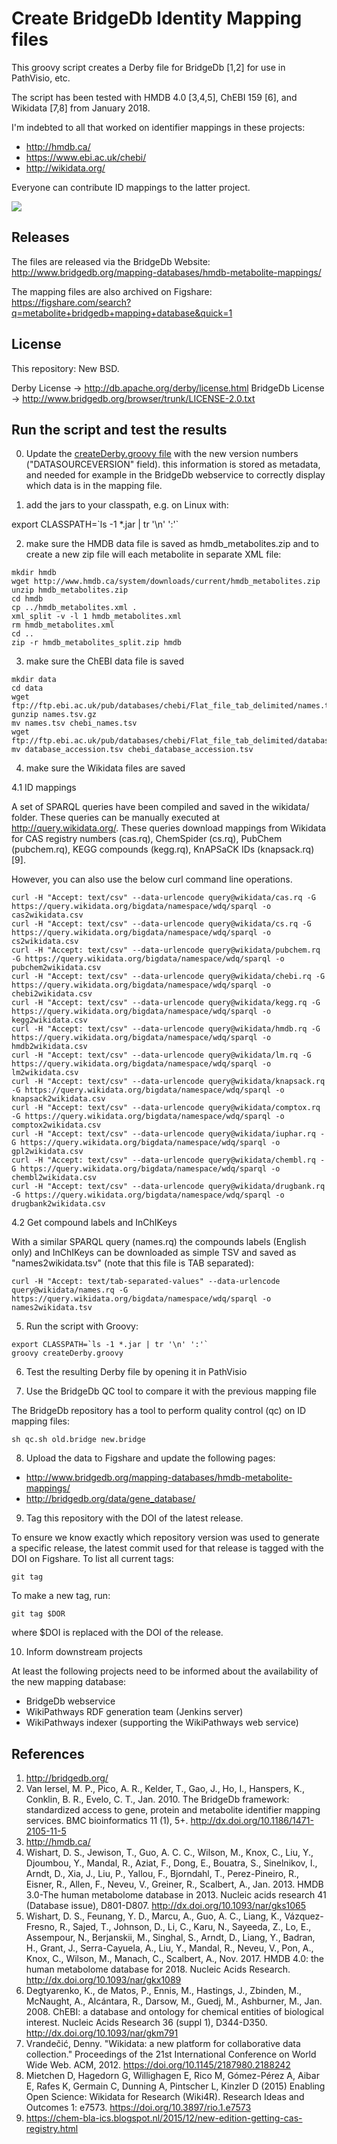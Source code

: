 Create BridgeDb Identity Mapping files
======================================

This groovy script creates a Derby file for BridgeDb [1,2] for use in PathVisio,
etc.

The script has been tested with HMDB 4.0 [3,4,5], ChEBI 159 [6], and Wikidata [7,8] from January 2018.

I'm indebted to all that worked on identifier mappings in these projects:

- http://hmdb.ca/
- https://www.ebi.ac.uk/chebi/
- http://wikidata.org/

Everyone can contribute ID mappings to the latter project.

![](https://upload.wikimedia.org/wikipedia/commons/thumb/c/cd/Wikidata_stamp.png/288px-Wikidata_stamp.png)

Releases
--------

The files are released via the BridgeDb Website: http://www.bridgedb.org/mapping-databases/hmdb-metabolite-mappings/

The mapping files are also archived on Figshare: https://figshare.com/search?q=metabolite+bridgedb+mapping+database&quick=1

License
-------

This repository: New BSD.

Derby License -> http://db.apache.org/derby/license.html
BridgeDb License -> http://www.bridgedb.org/browser/trunk/LICENSE-2.0.txt

Run the script and test the results
-----------------------------------

0. Update the [createDerby.groovy file](https://github.com/bridgedb/create-bridgedb-hmdb/blob/master/createDerby.groovy#L74) with the new version numbers ("DATASOURCEVERSION" field). this information is stored as metadata, and needed for example in the BridgeDb webservice to correctly display which data is in the mapping file.

1. add the jars to your classpath, e.g. on Linux with:

  export CLASSPATH=\`ls -1 *.jar | tr '\n' ':'\`

2. make sure the HMDB data file is saved as hmdb_metabolites.zip and to create a new
   zip file will each metabolite in separate XML file:

  ```
  mkdir hmdb
  wget http://www.hmdb.ca/system/downloads/current/hmdb_metabolites.zip
  unzip hmdb_metabolites.zip
  cd hmdb
  cp ../hmdb_metabolites.xml .
  xml_split -v -l 1 hmdb_metabolites.xml
  rm hmdb_metabolites.xml
  cd ..
  zip -r hmdb_metabolites_split.zip hmdb
  ```

3. make sure the ChEBI data file is saved

  ```
  mkdir data
  cd data
  wget ftp://ftp.ebi.ac.uk/pub/databases/chebi/Flat_file_tab_delimited/names.tsv.gz
  gunzip names.tsv.gz
  mv names.tsv chebi_names.tsv
  wget ftp://ftp.ebi.ac.uk/pub/databases/chebi/Flat_file_tab_delimited/database_accession.tsv
  mv database_accession.tsv chebi_database_accession.tsv
  ```

4. make sure the Wikidata files are saved

4.1 ID mappings

A set of SPARQL queries have been compiled and saved in the wikidata/ folder.
These queries can be manually executed at http://query.wikidata.org/. These
queries download mappings from Wikidata for CAS registry numbers (cas.rq),
ChemSpider (cs.rq), PubChem (pubchem.rq), KEGG compounds (kegg.rq),
KnAPSaCK IDs (knapsack.rq) [9].

However, you can also use the below curl command line operations.

  ```
  curl -H "Accept: text/csv" --data-urlencode query@wikidata/cas.rq -G https://query.wikidata.org/bigdata/namespace/wdq/sparql -o cas2wikidata.csv
  curl -H "Accept: text/csv" --data-urlencode query@wikidata/cs.rq -G https://query.wikidata.org/bigdata/namespace/wdq/sparql -o cs2wikidata.csv
  curl -H "Accept: text/csv" --data-urlencode query@wikidata/pubchem.rq -G https://query.wikidata.org/bigdata/namespace/wdq/sparql -o pubchem2wikidata.csv
  curl -H "Accept: text/csv" --data-urlencode query@wikidata/chebi.rq -G https://query.wikidata.org/bigdata/namespace/wdq/sparql -o chebi2wikidata.csv
  curl -H "Accept: text/csv" --data-urlencode query@wikidata/kegg.rq -G https://query.wikidata.org/bigdata/namespace/wdq/sparql -o kegg2wikidata.csv
  curl -H "Accept: text/csv" --data-urlencode query@wikidata/hmdb.rq -G https://query.wikidata.org/bigdata/namespace/wdq/sparql -o hmdb2wikidata.csv
  curl -H "Accept: text/csv" --data-urlencode query@wikidata/lm.rq -G https://query.wikidata.org/bigdata/namespace/wdq/sparql -o lm2wikidata.csv
  curl -H "Accept: text/csv" --data-urlencode query@wikidata/knapsack.rq -G https://query.wikidata.org/bigdata/namespace/wdq/sparql -o knapsack2wikidata.csv
  curl -H "Accept: text/csv" --data-urlencode query@wikidata/comptox.rq -G https://query.wikidata.org/bigdata/namespace/wdq/sparql -o comptox2wikidata.csv
  curl -H "Accept: text/csv" --data-urlencode query@wikidata/iuphar.rq -G https://query.wikidata.org/bigdata/namespace/wdq/sparql -o gpl2wikidata.csv
 curl -H "Accept: text/csv" --data-urlencode query@wikidata/chembl.rq -G https://query.wikidata.org/bigdata/namespace/wdq/sparql -o chembl2wikidata.csv
 curl -H "Accept: text/csv" --data-urlencode query@wikidata/drugbank.rq -G https://query.wikidata.org/bigdata/namespace/wdq/sparql -o drugbank2wikidata.csv
  ```

4.2 Get compound labels and InChIKeys

With a similar SPARQL query (names.rq) the compounds labels (English only) and
InChIKeys can be downloaded as simple TSV and saved as "names2wikidata.tsv"
(note that this file is TAB separated):

  ```
  curl -H "Accept: text/tab-separated-values" --data-urlencode query@wikidata/names.rq -G https://query.wikidata.org/bigdata/namespace/wdq/sparql -o names2wikidata.tsv
  ```

5. Run the script with Groovy:

  ```
  export CLASSPATH=`ls -1 *.jar | tr '\n' ':'`
  groovy createDerby.groovy
  ```

6. Test the resulting Derby file by opening it in PathVisio

7. Use the BridgeDb QC tool to compare it with the previous mapping file

The BridgeDb repository has a tool to perform quality control (qc) on ID
mapping files:

  ```
  sh qc.sh old.bridge new.bridge
  ```

8. Upload the data to Figshare and update the following pages:

* http://www.bridgedb.org/mapping-databases/hmdb-metabolite-mappings/
* http://bridgedb.org/data/gene_database/

9. Tag this repository with the DOI of the latest release.

To ensure we know exactly which repository version was used to generate
a specific release, the latest commit used for that release is tagged
with the DOI on Figshare. To list all current tags:

  ```
  git tag
  ```

To make a new tag, run:

  ```
  git tag $DOR
  ````

where $DOI is replaced with the DOI of the release.

10. Inform downstream projects

At least the following projects need to be informed about the availability of the new mapping database:

* BridgeDb webservice
* WikiPathways RDF generation team (Jenkins server)
* WikiPathways indexer (supporting the WikiPathways web service)

References
----------

1. http://bridgedb.org/
2. Van Iersel, M. P., Pico, A. R., Kelder, T., Gao, J., Ho, I., Hanspers, K., Conklin, B. R., Evelo, C. T., Jan. 2010. The BridgeDb framework: standardized access to gene, protein and metabolite identifier mapping services. BMC bioinformatics 11 (1), 5+. http://dx.doi.org/10.1186/1471-2105-11-5
3. http://hmdb.ca/
4. Wishart, D. S., Jewison, T., Guo, A. C. C., Wilson, M., Knox, C., Liu, Y., Djoumbou, Y., Mandal, R., Aziat, F., Dong, E., Bouatra, S., Sinelnikov, I., Arndt, D., Xia, J., Liu, P., Yallou, F., Bjorndahl, T., Perez-Pineiro, R., Eisner, R., Allen, F., Neveu, V., Greiner, R., Scalbert, A., Jan. 2013. HMDB 3.0-The human metabolome database in 2013. Nucleic acids research 41 (Database issue), D801-D807. http://dx.doi.org/10.1093/nar/gks1065
5. Wishart, D. S., Feunang, Y. D., Marcu, A., Guo, A. C., Liang, K., Vázquez-Fresno, R., Sajed, T., Johnson, D., Li, C., Karu, N., Sayeeda, Z., Lo, E., Assempour, N., Berjanskii, M., Singhal, S., Arndt, D., Liang, Y., Badran, H., Grant, J., Serra-Cayuela, A., Liu, Y., Mandal, R., Neveu, V., Pon, A., Knox, C., Wilson, M., Manach, C., Scalbert, A., Nov. 2017. HMDB 4.0: the human metabolome database for 2018. Nucleic Acids Research. http://dx.doi.org/10.1093/nar/gkx1089
6. Degtyarenko, K., de Matos, P., Ennis, M., Hastings, J., Zbinden, M., McNaught, A., Alcántara, R., Darsow, M., Guedj, M., Ashburner, M., Jan. 2008. ChEBI: a database and ontology for chemical entities of biological interest. Nucleic Acids Research 36 (suppl 1), D344-D350. http://dx.doi.org/10.1093/nar/gkm791
7. Vrandečić, Denny. "Wikidata: a new platform for collaborative data collection." Proceedings of the 21st International Conference on World Wide Web. ACM, 2012. https://doi.org/10.1145/2187980.2188242
8. Mietchen D, Hagedorn G, Willighagen E, Rico M, Gómez-Pérez A, Aibar E, Rafes K, Germain C, Dunning A, Pintscher L, Kinzler D (2015) Enabling Open Science: Wikidata for Research (Wiki4R). Research Ideas and Outcomes 1: e7573. https://doi.org/10.3897/rio.1.e7573
9. https://chem-bla-ics.blogspot.nl/2015/12/new-edition-getting-cas-registry.html
